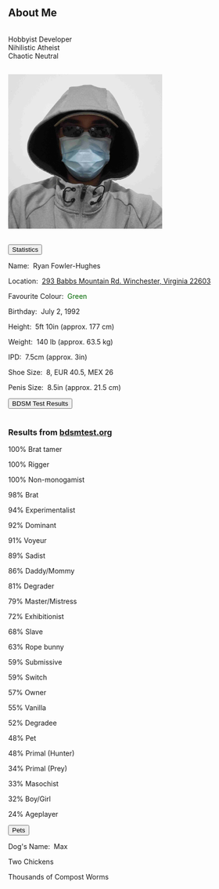 <h2 id="about">About Me</h2>
<hr style="height:1px; visibility:hidden;" />
<p>Hobbyist Developer<br>Nihilistic Atheist<br>Chaotic Neutral</p>
<hr style="height:1px; visibility:hidden;" />
<img style="round" src="/assets/img/me.jpg" alt="Ryan" height="315" width="315"/>
<hr style="height:1px; visibility:hidden;" />
<div class="encase">
	<button class="collapsible" id="stat" data-parent="stat" data-child="stat-child">Statistics</button>
	<div id="stat-child" class="innertext" data-parent="stat">
		<p>Name:&nbsp;&nbsp;Ryan Fowler-Hughes</p>
		<p>Location:&nbsp;&nbsp;<a href="https://www.google.com/maps/place/293+Babbs+Mountain+Rd,+Winchester,+VA+22603/@39.2744651,-78.1799907,17z/data=!3m1!4b1!4m5!3m4!1s0x89b5f115682b0d49:0xa79fd3617adf6fc!8m2!3d39.274461!4d-78.177802" target="_blank">293 Babbs Mountain Rd. Winchester, Virginia 22603</a></p>
		<p>Favourite Colour:&nbsp;&nbsp;<span style="color:#006900;">Green</span></p>
		<p>Birthday:&nbsp;&nbsp;July 2, 1992</p>
		<p>Height:&nbsp;&nbsp;5ft 10in (approx. 177 cm)</p>
		<p>Weight:&nbsp;&nbsp;140 lb (approx. 63.5 kg)</p>
		<p>IPD:&nbsp;&nbsp;7.5cm (approx. 3in)</p>
		<p>Shoe Size:&nbsp;&nbsp;8, EUR 40.5, MEX 26</p>
		<p>Penis Size:&nbsp;&nbsp;8.5in (approx. 21.5 cm)</p>
	</div>
	<button class="collapsible" id="bdsmtest" data-parent="bdsmtest" data-child="bdsmtest-child">BDSM Test Results</button>
	<div id="bdsmtest-child" class="innertext center" data-parent="bdsmtest">
		<hr style="height:1px; visibility:hidden;">
		<h3>Results from <a href="https://bdsmtest.org" target="_blank">bdsmtest.org</a></h3>
		<p>100% Brat tamer</p>
		<p>100% Rigger</p>
		<p>100% Non-monogamist</p>
		<p>98% Brat</p>
		<p>94% Experimentalist</p>
		<p>92% Dominant</p>
		<p>91% Voyeur</p>
		<p>89% Sadist</p>
		<p>86% Daddy/Mommy</p>
		<p>81% Degrader</p>
		<p>79% Master/Mistress</p>
		<p>72% Exhibitionist</p>
		<p>68% Slave</p>
		<p>63% Rope bunny</p>
		<p>59% Submissive</p>
		<p>59% Switch</p>
		<p>57% Owner</p>
		<p>55% Vanilla</p>
		<p>52% Degradee</p>
		<p>48% Pet</p>
		<p>48% Primal (Hunter)</p>
		<p>34% Primal (Prey)</p>
		<p>33% Masochist</p>
		<p>32% Boy/Girl</p>
		<p>24% Ageplayer</p>
	</div>
	<button class="collapsible" id="pet" data-parent="pet" data-child="pet-child">Pets</button>
	<div id="pet-child" class="innertext" data-parent="pet">
		<p>Dog's Name:&nbsp;&nbsp;Max</p>
		<p>Two Chickens</p>
		<p>Thousands of Compost Worms</p>
	</div>
</div>
<script src="/assets/js/collapsible.js"></script>